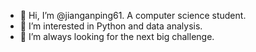 - 👋 Hi, I’m @jianganping61. A computer science student.
- 👀 I’m interested in Python and data analysis.  
- 🌱 I’m always looking for the next big challenge.
